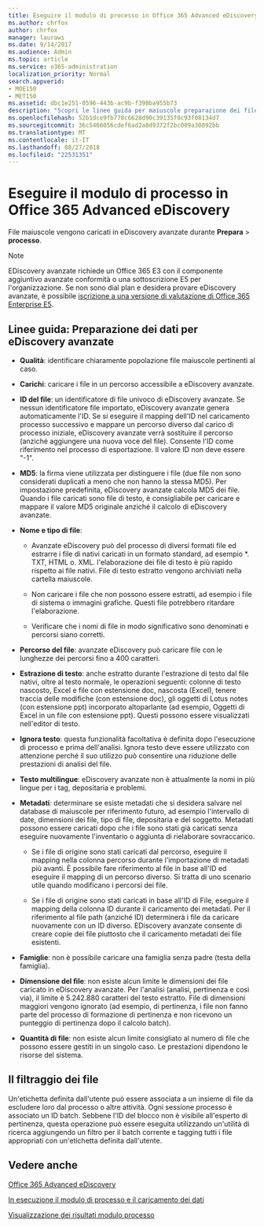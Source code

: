 ```yaml
---
title: Eseguire il modulo di processo in Office 365 Advanced eDiscovery
ms.author: chrfox
author: chrfox
manager: laurawi
ms.date: 9/14/2017
ms.audience: Admin
ms.topic: article
ms.service: o365-administration
localization_priority: Normal
search.appverid:
- MOE150
- MET150
ms.assetid: dbc1e251-0596-443b-ac9b-f398ba955b73
description: "Scopri le linee guida per maiuscole preparazione dei file di dati di Office 365 per l'analisi con Office 365 avanzate eDiscovery.  "
ms.openlocfilehash: 52b1dce9fb778c6628d90c39135f0c93f08134d7
ms.sourcegitcommit: 36c5466056cdef6ad2a8d9372f2bc009a30892bb
ms.translationtype: MT
ms.contentlocale: it-IT
ms.lasthandoff: 08/27/2018
ms.locfileid: "22531351"
---
```

# <a name="run-the-process-module-in-office-365-advanced-ediscovery"></a>Eseguire il modulo di processo in Office 365 Advanced eDiscovery

File maiuscole vengono caricati in eDiscovery avanzate durante **Prepara** \> **processo**. 
  
> [!NOTE]
> EDiscovery avanzate richiede un Office 365 E3 con il componente aggiuntivo avanzate conformità o una sottoscrizione E5 per l'organizzazione. Se non sono dial plan e desidera provare eDiscovery avanzate, è possibile [iscrizione a una versione di valutazione di Office 365 Enterprise E5](https://go.microsoft.com/fwlink/p/?LinkID=698279). 
  
## <a name="guidelines-preparing-data-for-advanced-ediscovery"></a>Linee guida: Preparazione dei dati per eDiscovery avanzate

- **Qualità**: identificare chiaramente popolazione file maiuscole pertinenti al caso.
    
- **Carichi**: caricare i file in un percorso accessibile a eDiscovery avanzate.
    
- **ID del file**: un identificatore di file univoco di eDiscovery avanzate. Se nessun identificatore file importato, eDiscovery avanzate genera automaticamente l'ID. Se si eseguire il mapping dell'ID nel caricamento processo successivo e mappare un percorso diverso dal carico di processo iniziale, eDiscovery avanzate verrà sostituire il percorso (anziché aggiungere una nuova voce del file). Consente l'ID come riferimento nel processo di esportazione. Il valore ID non deve essere "-1".
    
- **MD5**: la firma viene utilizzata per distinguere i file (due file non sono considerati duplicati a meno che non hanno la stessa MD5). Per impostazione predefinita, eDiscovery avanzate calcola MD5 dei file. Quando i file caricati sono file di testo, è consigliabile per caricare e mappare il valore MD5 originale anziché il calcolo di eDiscovery avanzate.
    
- **Nome e tipo di file**:
    
  - Avanzate eDiscovery può del processo di diversi formati file ed estrarre i file di nativi caricati in un formato standard, ad esempio \*. TXT, HTML o. XML. l'elaborazione dei file di testo è più rapido rispetto ai file nativi. File di testo estratto vengono archiviati nella cartella maiuscole.
    
  - Non caricare i file che non possono essere estratti, ad esempio i file di sistema o immagini grafiche. Questi file potrebbero ritardare l'elaborazione.
    
  - Verificare che i nomi di file in modo significativo sono denominati e percorsi siano corretti.
    
- **Percorso del file**: avanzate eDiscovery può caricare file con le lunghezze dei percorsi fino a 400 caratteri.
    
- **Estrazione di testo**: anche estratto durante l'estrazione di testo dal file nativi, oltre al testo normale, le operazioni seguenti: colonne di testo nascosto, Excel e file con estensione doc, nascosta (Excel), tenere traccia delle modifiche (con estensione doc), gli oggetti di Lotus notes (con estensione ppt) incorporato altoparlante (ad esempio, Oggetti di Excel in un file con estensione ppt). Questi possono essere visualizzati nell'editor di testo.
    
- **Ignora testo**: questa funzionalità facoltativa è definita dopo l'esecuzione di processo e prima dell'analisi. Ignora testo deve essere utilizzato con attenzione perché il suo utilizzo può consentire una riduzione delle prestazioni di analisi del file.
    
- **Testo multilingue**: eDiscovery avanzate non è attualmente la nomi in più lingue per i tag, depositaria e problemi.
    
- **Metadati**: determinare se esiste metadati che si desidera salvare nel database di maiuscole per riferimento futuro, ad esempio l'intervallo di date, dimensioni dei file, tipo di file, depositaria e del soggetto. Metadati possono essere caricati dopo che i file sono stati già caricati senza eseguire nuovamente l'inventario o aggiunta di rielaborare sovraccarico. 
    
  - Se i file di origine sono stati caricati dal percorso, eseguire il mapping nella colonna percorso durante l'importazione di metadati più avanti. È possibile fare riferimento al file in base all'ID ed eseguire il mapping di un percorso diverso. Si tratta di uno scenario utile quando modificano i percorsi dei file.
    
  - Se i file di origine sono stati caricati in base all'ID di File, eseguire il mapping della colonna ID durante il caricamento dei metadati. Per il riferimento al file path (anziché ID) determinerà i file da caricare nuovamente con un ID diverso. EDiscovery avanzate consente di creare copie dei file piuttosto che il caricamento metadati dei file esistenti.
    
- **Famiglie**: non è possibile caricare una famiglia senza padre (testa della famiglia). 
    
- **Dimensione del file**: non esiste alcun limite le dimensioni dei file caricato in eDiscovery avanzate. Per l'analisi (analisi, pertinenza e così via), il limite è 5.242.880 caratteri del testo estratto. File di dimensioni maggiori vengono ignorato (ad esempio, di pertinenza, i file non fanno parte del processo di formazione di pertinenza e non ricevono un punteggio di pertinenza dopo il calcolo batch).
    
- **Quantità di file**: non esiste alcun limite consigliato al numero di file che possono essere gestiti in un singolo caso. Le prestazioni dipendono le risorse del sistema. 
    
## <a name="filtering-files"></a>Il filtraggio dei file

Un'etichetta definita dall'utente può essere associata a un insieme di file da escludere loro dal processo o altre attività. Ogni sessione processo è associato un ID batch. Sebbene l'ID del blocco non è visibile all'esperto di pertinenza, questa operazione può essere eseguita utilizzando un'utilità di ricerca aggiungendo un filtro per il batch corrente e tagging tutti i file appropriati con un'etichetta definita dall'utente. 
  
## <a name="see-also"></a>Vedere anche

[Office 365 Advanced eDiscovery](office-365-advanced-ediscovery.md)
  
[In esecuzione il modulo di processo e il caricamento dei dati](run-the-process-module-and-load-data-in-advanced-ediscovery.md)
  
[Visualizzazione dei risultati modulo processo](view-process-module-results-in-advanced-ediscovery.md)

